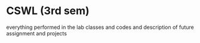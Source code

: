 # CSWL (3rd sem)
everything performed in the lab classes
and codes and description of future assignment and projects
